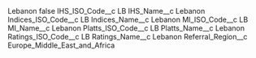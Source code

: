 <?xml version="1.0" encoding="UTF-8"?>
<CustomMetadata xmlns="http://soap.sforce.com/2006/04/metadata" xmlns:xsi="http://www.w3.org/2001/XMLSchema-instance" xmlns:xsd="http://www.w3.org/2001/XMLSchema">
    <label>Lebanon</label>
    <protected>false</protected>
    <values>
        <field>IHS_ISO_Code__c</field>
        <value xsi:type="xsd:string">LB</value>
    </values>
    <values>
        <field>IHS_Name__c</field>
        <value xsi:type="xsd:string">Lebanon</value>
    </values>
    <values>
        <field>Indices_ISO_Code__c</field>
        <value xsi:type="xsd:string">LB</value>
    </values>
    <values>
        <field>Indices_Name__c</field>
        <value xsi:type="xsd:string">Lebanon</value>
    </values>
    <values>
        <field>MI_ISO_Code__c</field>
        <value xsi:type="xsd:string">LB</value>
    </values>
    <values>
        <field>MI_Name__c</field>
        <value xsi:type="xsd:string">Lebanon</value>
    </values>
    <values>
        <field>Platts_ISO_Code__c</field>
        <value xsi:type="xsd:string">LB</value>
    </values>
    <values>
        <field>Platts_Name__c</field>
        <value xsi:type="xsd:string">Lebanon</value>
    </values>
    <values>
        <field>Ratings_ISO_Code__c</field>
        <value xsi:type="xsd:string">LB</value>
    </values>
    <values>
        <field>Ratings_Name__c</field>
        <value xsi:type="xsd:string">Lebanon</value>
    </values>
    <values>
        <field>Referral_Region__c</field>
        <value xsi:type="xsd:string">Europe_Middle_East_and_Africa</value>
    </values>
</CustomMetadata>
